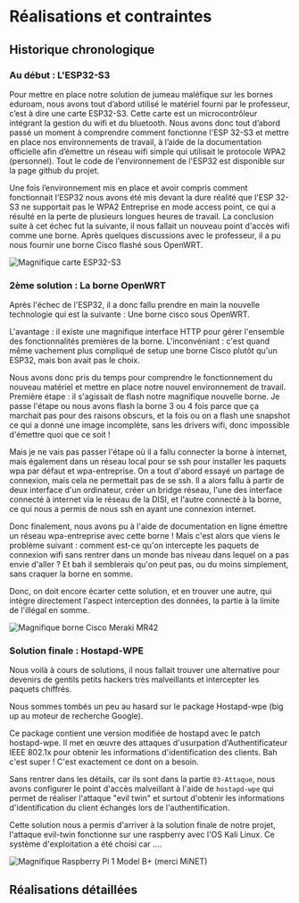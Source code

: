 # Réalisations et contraintes

## Historique chronologique

### Au début : L'ESP32-S3

Pour mettre en place notre solution de jumeau maléfique sur les bornes eduroam, nous avons tout d’abord utilisé le matériel fourni par le professeur, c’est à dire une carte ESP32-S3. Cette carte est un microcontrôleur intégrant la gestion du wifi et du bluetooth. Nous avons donc tout d’abord passé un moment à comprendre comment fonctionne l'ESP 32-S3 et mettre en place nos environnements de travail, à l’aide de la documentation officielle afin d’émettre un réseau wifi simple qui utilisait le protocole WPA2 (personnel). Tout le code de l'environnement de l'ESP32 est disponible sur la page github du projet.

Une fois l’environnement mis en place et avoir compris comment fonctionnait l’ESP32 nous avons été mis devant la dure réalité que l'ESP 32-S3 ne supportait pas le WPA2 Entreprise en mode access point, ce qui a résulté en la perte de plusieurs longues heures de travail. La conclusion suite à cet échec fut la suivante, il nous fallait un nouveau point d'accès wifi comme une borne. Après quelques discussions avec le professeur, il a pu nous fournir une borne Cisco flashé sous OpenWRT.
    
![Magnifique carte ESP32-S3](files/esp32-S3.jpg)

### 2ème solution : La borne OpenWRT

Après l'échec de l'ESP32, il a donc fallu prendre en main la nouvelle technologie qui est la suivante : Une borne cisco sous OpenWRT.

L'avantage : il existe une magnifique interface HTTP pour gérer l'ensemble des fonctionnalités premières de la borne.
L'inconvéniant : c'est quand même vachement plus compliqué de setup une borne Cisco plutôt qu'un ESP32, mais bon avait pas le choix.

Nous avons donc pris du temps pour comprendre le fonctionnement du nouveau matériel et mettre en place notre nouvel environnement de travail. Première étape : il s'agissait de flash notre magnifique nouvelle borne. Je passe l'étape ou nous avons flash la borne 3 ou 4 fois parce que ça marchait pas pour des raisons obscurs, et la fois ou on a flash une snapshot ce qui a donné une image incomplète, sans les drivers wifi, donc impossible d'émettre quoi que ce soit !

Mais je ne vais pas passer l'étape où il a fallu connecter la borne à internet, mais également dans un réseau local pour se ssh pour installer les paquets wpa par défaut et wpa-entreprise. On a tout d'abord essayé un partage de connexion, mais cela ne permettait pas de se ssh. Il a alors fallu à partir de deux interface d'un ordinateur, créer un bridge réseau, l'une des interface connecté à internet via le réseau de la DISI, et l'autre connecté à la borne, ce qui nous a permis de nous ssh en ayant une connexion internet.

Donc finalement, nous avons pu à l'aide de documentation en ligne émettre un réseau wpa-entreprise avec cette borne ! Mais c'est alors que viens le problème suivant : comment est-ce qu'on intercepte les paquets de connexion wifi sans rentrer dans un monde bas niveau dans lequel on a pas envie d'aller ? Et bah il semblerais qu'on peut pas, ou du moins simplement, sans craquer la borne en somme.

Donc, on doit encore écarter cette solution, et en trouver une autre, qui intègre directement l'aspect interception des données, la partie à la limite de l'illégal en somme.

![Magnifique borne Cisco Meraki MR42](files/meraki-mr42.jpg)


### Solution finale : Hostapd-WPE

Nous voilà à cours de solutions, il nous fallait trouver une alternative pour devenirs de gentils petits hackers très malveillants et intercepter les paquets chiffrés. 

Nous sommes tombés un peu au hasard sur le package Hostapd-wpe (big up au moteur de recherche Google).

Ce package contient une version modifiée de hostapd avec le patch hostapd-wpe. Il met en œuvre des attaques d'usurpation d'Authentificateur IEEE 802.1x pour obtenir les informations d'identification des clients. Bah c'est super ! C'est exactement ce dont on a besoin.

Sans rentrer dans les détails, car ils sont dans la partie `03-Attaque`, nous avons configurer le point d'accès malveillant à l'aide de `hostapd-wpe` qui permet de réaliser l'attaque "evil twin" et surtout d'obtenir les informations d'identification du client échangés lors de l'authentification.

Cette solution nous a permis d'arriver à la solution finale de notre projet, l'attaque evil-twin fonctionne sur une raspberry avec l'OS Kali Linux. Ce système d'exploitation a été choisi car .... 

![Magnifique Raspberry Pi 1 Model B+ (merci MiNET)](files/raspberry-pi-1.jpg)


## Réalisations détaillées


